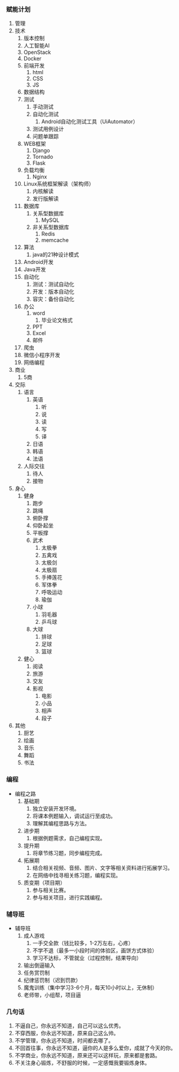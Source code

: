 ### 赋能计划 ###
1. 管理
2. 技术
	1. 版本控制
	2. 人工智能AI
	3. OpenStack
	4. Docker
	5. 前端开发
		1. html
		2. CSS
		3. JS 
	6. 数据结构
	7. 测试
		1. 手动测试
		2. 自动化测试
			1. Android自动化测试工具（UiAutomator）
		3. 测试用例设计
		4. 问题单跟踪
	8. WEB框架
		1. Django
		2. Tornado
		3. Flask
	9. 负载均衡
		1. Nginx
	10. Linux系统框架解读（架构师）
		1. 内核解读
		2. 发行版解读
	11. 数据库
		1. 关系型数据库
			1. MySQL
		2. 非关系型数据库 
			1. Redis
			2. memcache
	12. 算法
		1. java的21种设计模式
	13. Android开发
	14. Java开发
	15. 自动化
		1. 测试：测试自动化
		2. 开发：版本自动化
		3. 容灾：备份自动化
	16. 办公
		1. word
			1. 毕业论文格式
		2. PPT
		3. Excel			
		4. 邮件
	17. 爬虫
	18. 微信小程序开发
	19. 网络编程
3. 商业
	1. 5商
4. 交际
	1. 语言
		1. 英语
			1. 听
			2. 说
			3. 读
			4. 写
			5. 译 
		2. 日语
		3. 韩语
		4. 法语
	2. 人际交往
		1. 待人
		2. 接物
5. 身心
	1. 健身
		1. 跑步
		3. 跳绳
		4. 俯卧撑
		5. 仰卧起坐
		6. 平板撑
		7. 武术
			1. 太极拳
			2. 五禽戏
			3. 太极剑
			4. 太极扇
			5. 手捧莲花
			6. 军体拳
			7. 呼吸运动
			8. 瑜伽
		8. 小球
			1. 羽毛器
			2. 乒乓球
		9. 大球
			1. 排球
			2. 足球
			3. 篮球
	2. 健心
		1. 阅读
		2. 旅游
		3. 交友
		4. 影视
			1. 电影
			2. 小品
			3. 相声
			4. 段子
6. 其他
	1. 厨艺
	2. 绘画
	3. 音乐
	4. 舞蹈
	5. 书法

### 编程 ###
- 编程之路
	1. 基础期
		1. 独立安装开发环境。
		2. 将课本例题输入，调试运行至成功。
		3. 理解其编程思路与方法。
	2. 进步期
		1. 根据例题需求，自己编程实现。
	3. 提升期
		1. 将章节练习题，同步编程完成。
	4. 拓展期
		1. 结合相关视频、音频、图片、文字等相关资料进行拓展学习。
		2. 在网络中找寻相关练习题，编程实现。
	5. 质变期（项目期）
		1. 参与相关比赛。
		2. 参与相关项目，进行实践编程。


### 辅导班 ###
- 辅导班
	1. 成人游戏
		1. 一手交全款（钱比较多，1-2万左右，心疼）
		2. 不学不退（最多一小段时间的体验区，画饼方式体验）
		3. 学习不达标，不管就业（过程控制，结果导向）
	2. 输出倒逼输入
	3. 任务赏罚制
	4. 纪律惩罚制（迟到罚款）
	5. 魔鬼训练（集中学习3-6个月，每天10小时以上，无休制）
	6. 老师带，小组帮，项目逼

### 几句话 ###
1. 不逼自己，你永远不知道，自己可以这么优秀。
2. 不穿西服，你永远不知道，原来自己这么帅。
3. 不学管理，你永远不知道，时间都去哪了。
4. 不回首往事，你永远不知道，逼你的人是多么爱你，成就了今天的你。
5. 不学商业，你永远不知道，原来还可以这样玩，原来都是套路。
6. 不关注身心锻炼，不舒服的时候，一定感慨我要锻炼身体。

		